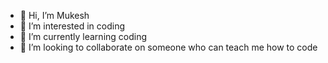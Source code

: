 - 👋 Hi, I’m Mukesh
- 👀 I’m interested in coding
- 🌱 I’m currently learning coding
- 💞️ I’m looking to collaborate on someone who can teach me how to code


<!---
Mukesh0003/Mukesh0003 is a ✨ special ✨ repository because its `README.md` (this file) appears on your GitHub profile.
You can click the Preview link to take a look at your changes.
--->
